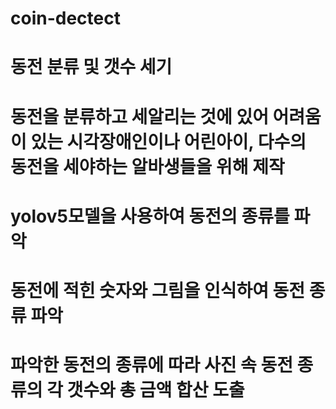 # coin-dectect

# 동전 분류 및 갯수 세기

# 동전을 분류하고 세알리는 것에 있어 어려움이 있는 시각장애인이나 어린아이, 다수의 동전을 세야하는 알바생들을 위해 제작
# yolov5모델을 사용하여 동전의 종류를 파악
# 동전에 적힌 숫자와 그림을 인식하여 동전 종류 파악

# 파악한 동전의 종류에 따라 사진 속 동전 종류의 각 갯수와 총 금액 합산 도출
#
